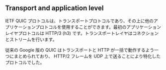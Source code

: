 ## Transport and application level

IETF QUIC プロトコルは、トランスポートプロトコルであり、その上に他のアプリケーションプロトコルを使用することができます。最初のアプリケーションレイヤプロトコルは HTTP/3 (h3) です。トランスポートレイヤはコネクションとストリームを行います。

従来の Google 版の QUIC はトランスポートと HTTP が一括で動作するよう一つにまとめられており、 HTTP/2 フレームを UDP 上で送ることにより特化したプロトコルでした。
